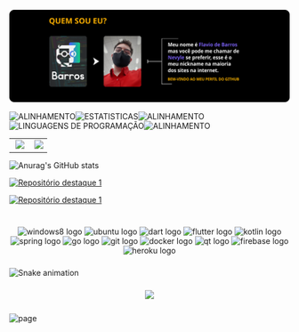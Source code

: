 ![img1](https://github.com/Nevyle/Nevyle/blob/main/art1.svg)

<img src="https://i.imgur.com/u8uYEZB.png" width="3%" alt="ALINHAMENTO"><img src="https://github-readme-stats.vercel.app/api?hide_title=false&amp;hide_rank=false&amp;show_icons=true&amp;include_all_commits=true&amp;count_private=true&amp;custom_title=Meu+GitHub&amp;disable_animations=false&amp;theme=vision-friendly-dark&amp;locale=pt-br&amp;hide_border=true&amp;username=nevyle" width="45%" alt="ESTATISTICAS"><img src="https://i.imgur.com/u8uYEZB.png" width="4%" alt="ALINHAMENTO"><img src="https://github-readme-stats.vercel.app/api/top-langs?locale=pt-br&hide_title=false&layout=default&card_width=320&langs_count=11&theme=vision-friendly-dark&hide_border=true&username=nevyle" width="45%" alt="LINGUAGENS DE PROGRAMAÇÃO"><img src="https://i.imgur.com/u8uYEZB.png" width="3%" alt="ALINHAMENTO">

<table style="width: 100%;">
<td style="width: 50%; border: none !important;">&nbsp;<img src="https://github-readme-stats.vercel.app/api?hide_title=false&amp;hide_rank=false&amp;show_icons=true&amp;include_all_commits=true&amp;count_private=true&amp;custom_title=Meu+GitHub&amp;disable_animations=false&amp;theme=vision-friendly-dark&amp;locale=pt-br&amp;hide_border=true&amp;username=nevyle" width="480" /></td>

<td style="width: 50%;">&nbsp;<img src="https://github-readme-stats.vercel.app/api/top-langs?locale=pt-br&hide_title=false&layout=default&card_width=320&langs_count=11&theme=vision-friendly-dark&hide_border=true&username=nevyle" width="480" /></td>
</table>

![Anurag's GitHub stats](https://github-readme-stats.vercel.app/api?hide_title=false&hide_rank=false&show_icons=true&include_all_commits=true&count_private=true&custom_title=Meu+GitHub&disable_animations=false&theme=vision-friendly-dark&locale=pt-br&hide_border=true&username=nevyle)

[![Repositório destaque 1](https://github-readme-stats.vercel.app/api/top-langs?locale=pt-br&hide_title=false&layout=default&card_width=320&langs_count=11&theme=vision-friendly-dark&hide_border=true&username=nevyle)](https://github.com/nevyle/xmodmap)

[![Repositório destaque 1](https://github-readme-stats.vercel.app/api/pin/?username=nevyle&hide_border=true&theme=vision-friendly-dark&repo=xmodmap)](https://github.com/nevyle/xmodmap)



###

<br clear="both">

<div align="center">
  <img src="https://cdn.jsdelivr.net/gh/devicons/devicon/icons/windows8/windows8-original.svg" height="33" width="48" alt="windows8 logo"  />
  <img src="https://cdn.jsdelivr.net/gh/devicons/devicon/icons/ubuntu/ubuntu-plain.svg" height="33" width="48" alt="ubuntu logo"  />
  <img src="https://cdn.jsdelivr.net/gh/devicons/devicon/icons/dart/dart-original.svg" height="33" width="48" alt="dart logo"  />
  <img src="https://cdn.jsdelivr.net/gh/devicons/devicon/icons/flutter/flutter-original.svg" height="33" width="48" alt="flutter logo"  />
  <img src="https://cdn.jsdelivr.net/gh/devicons/devicon/icons/kotlin/kotlin-original.svg" height="33" width="48" alt="kotlin logo"  />
  <img src="https://cdn.jsdelivr.net/gh/devicons/devicon/icons/spring/spring-original.svg" height="33" width="48" alt="spring logo"  />
  <img src="https://cdn.jsdelivr.net/gh/devicons/devicon/icons/go/go-original.svg" height="33" width="48" alt="go logo"  />
  <img src="https://cdn.jsdelivr.net/gh/devicons/devicon/icons/git/git-original.svg" height="33" width="48" alt="git logo"  />
  <img src="https://cdn.jsdelivr.net/gh/devicons/devicon/icons/docker/docker-plain.svg" height="33" width="48" alt="docker logo"  />
  <img src="https://cdn.jsdelivr.net/gh/devicons/devicon/icons/qt/qt-original.svg" height="33" width="48" alt="qt logo"  />
  <img src="https://cdn.jsdelivr.net/gh/devicons/devicon/icons/firebase/firebase-plain.svg" height="33" width="48" alt="firebase logo"  />
  <img src="https://cdn.jsdelivr.net/gh/devicons/devicon/icons/heroku/heroku-plain.svg" height="33" width="48" alt="heroku logo"  />
</div>

###

<img src="https://raw.githubusercontent.com/nevyle/nevyle/blob/output/snake.svg" alt="Snake animation" />

###

<div align="center">
  <img src="https://visitor-badge.laobi.icu/badge?page_id=nevyle.nevyle&left_color=darkslategrey&right_color=darkgreen&left_text=Total de visitas no meu perfil:"  />
</div>

###
![page](https://i.imgur.com/EnSiXSr.png)
